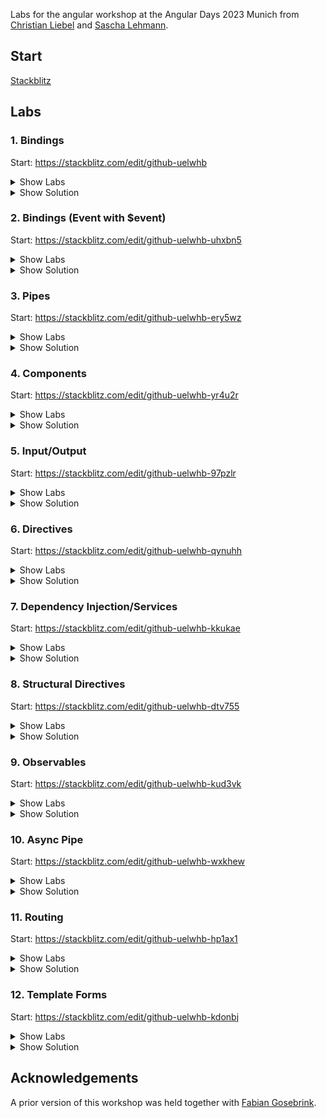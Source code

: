 Labs for the angular workshop at the Angular Days 2023 Munich from [Christian Liebel](https://twitter.com/christianliebel) and [Sascha Lehmann](https://twitter.com/derLehmann_S).

## Start

[Stackblitz](https://stackblitz.com/)

## Labs

### 1. Bindings

Start: https://stackblitz.com/edit/github-uelwhb

<details><summary>Show Labs</summary>
	
#### Interpolation
In your freshly created project, open the file `src/app/app.component.html` and try the following bindings (one after another). You can completely remove the existing contents of this file.

1. `{{ 'hallo' }}`
2. `{{ 3 }}`
3. `{{ 17 + 4 }}`

Which values do you see in the preview pane? 

#### Interpolation II
Now, open the file `src/app/app.component.ts` and introduce a new field called `value` within the `AppComponent` class:

```ts
export class AppComponent {
  // …
  public value = "Hello";
}
```

Bind the value of this field to the template file, by adding the following interpolation to `src/app/app.component.html`.

```html
<p>{{ value }}</p>
```

Then, `Hello` should show up in the preview pane.

#### Property Binding

1. Declare a new field called `color` on your component instance and initialize it with a CSS color value (e.g., `hotpink`)
2. Create a new `div` element in the AppComponent’s HTML template (Hint: `<div></div>`)
3. Bind the value of the field to the background color of the `div` element (Hint—add the following attribute assignment to the `div` node: `[style.backgroundColor]="color"`)

The square brackets are not a typo! They might look odd, but it woll work.

#### Event Binding

1. Implement a new method `onClick` on the component instance that opens an alert box (Hint: `public onClick() { alert('Hello!'); }`)
2. Create a new `button` element in the AppComponent’s HTML template (Hint: `<button>Click me.</button>`)
3. Bind the click event of the button to the `onClick` method (Hint—add the following attribute assignment to the `button` node: `(click)="onClick()"`)
4. Implement a new method `onMouseMove` on the component instance that logs to the console (Hint: `console.log('Hello!')`)
5. Bind the `mousemove` event of the button to `onMouseMove`

Again, the brackets are not a typo. It will work out just fine.

</details>

<details><summary>Show Solution</summary>

https://stackblitz.com/edit/github-uelwhb-uhxbn5

```js
export class AppComponent  {
  public value = "Hello";
  public color = "hotpink";

  public onClick(): void {
    alert('Hello!');
  }

  public onMouseMove(): void {
    console.log('Hello!');
  }
}
```

```html
{{ 'hallo' }} <br/>
{{ 3 }} <br/>
{{ 17 + 4 }} <br/>
{{ '<div>Does this work?</div>' }} <br/>

<hr/>

{{ value }}

<hr/>

<div [style.backgroundColor]="color">Test</div>


<button (click)="onClick()" (mousemove)="onMouseMove()">Click me.</button>
```

</details>

### 2. Bindings (Event with $event)

Start: https://stackblitz.com/edit/github-uelwhb-uhxbn5

<details><summary>Show Labs</summary>
	
#### Event Binding (Advanced)
Adjust the implementations of `onClick()` and `onMouseMove()` to print the coordinates of the mouse (instead of printing `Hello!`)

Hints:
- `(click)="onClick($event)"`
- `public onClick(event: MouseEvent): void {}`

MouseEvent documentation: https://developer.mozilla.org/de/docs/Web/API/MouseEvent

</details>

<details><summary>Show Solution</summary>

	
https://stackblitz.com/edit/github-uelwhb-ery5wz

```js
export class AppComponent  {
  public value = "Hello";
  public color = "hotpink";

  public onClick(event: MouseEvent): void {
    alert(event.clientX);
  }

  public onMouseMove(event: MouseEvent): void {
    console.log(event.clientX);
  }
}
```

```html
<button (click)="onClick($event)" (mousemove)="onMouseMove($event)">Click me.</button>
```

</details>

### 3. Pipes

Start: https://stackblitz.com/edit/github-uelwhb-ery5wz

<details><summary>Show Labs</summary>
	
#### Interpolation

Adjust your value binding from lab #1 to be printed as lowercase (Hint: `{{ value | lowercase }}`).

Then, adjust it to be printed as UPPERCASE.

#### Built-in pipes

Add a new numeric field to your AppComponent (e.g., `public number = 3.14159;`). Bind this field to the template using the pipes:
- `percent`
- `currency`
- `number` (showing five decimal places)

Please use three interpolations (`{{ number | … }} {{ number | … }} {{ number | … }}`).

#### Create a new pipe

Right-click the `app` folder and select _Angular Generator_, then _Pipe_.

![image](https://user-images.githubusercontent.com/6698344/46677681-5fcbb300-cbe3-11e8-85a2-c7577374e7fc.png)

The pipe should be called `yell`. Open the generated file `yell.pipe.ts`.

Implement the yell pipe as follows:
- The yell pipe should suffix the bound value with three exclamation marks (e.g., `value + '!!!'` or `` `${value}!!!` ``).
- The developer can optionally pass an argument to override the suffix (`args` parameter).

| Interpolation                 | Value    |
| ----------------------------- | -------- |
| `{{ value \| yell }}`         | Hello!!! |
| `{{ value \| yell:'???' }}`   | Hello??? |

</details>

<details><summary>Show Solution</summary>

https://stackblitz.com/edit/github-uelwhb-yr4u2r

```js
export class AppComponent  {
  public value = "Hello";
  public number = 3.14159;
}
```

```js
@Pipe({
    name: 'yell',
})
export class YellPipe implements PipeTransform {
    transform(value: string, args: string): any {
        const suffix = args || '!!!';

        return `${value}${suffix}`;
    }
}
```

```html
{{ value | uppercase }}	<br/>

{{ number | percent }}	 <br/>
{{ number | currency }}	<br/>
{{ number | number:'0.5' }}	<br/>


{{ value | yell }}<br/>
{{ value | yell:'???' }}
```

</details>

### 4. Components

Start: https://stackblitz.com/edit/github-uelwhb-yr4u2r

<details><summary>Show Labs</summary>
	
#### Create a new component

Right-click the `app` folder and select _Angular Generator_, then _Component_.

![2018-10-09_18-17-34](https://user-images.githubusercontent.com/6698344/46683102-9f989780-cbef-11e8-8d0b-5455deb5cc37.png)

The new component should be named `todo`. Which files have been created? What’s the selector of the new component (`selector` property of `todo.component.ts`)?

#### Use the new component in your AppComponent’s template

Open the AppComponent’s template (i.e., HTML file) and use the new component there by adding an HTML element with the new component’s selector name (e.g., if the selector is `my-selector`, add `<my-selector></my-selector>` to the template).

If you like, you can duplicate this HTML element to see the idea of componentization in action.

</details>

<details><summary>Show Solution</summary>

https://stackblitz.com/edit/github-uelwhb-97pzlr

todo.component.ts

```js
@Component({
    selector: 'app-todo',
    templateUrl: './todo.component.html',
    styleUrls: ['./todo.component.css'],
})
export class TodoComponent implements OnInit {
    constructor() {}

    ngOnInit() {}
}
```

app.component.html

```html
<app-todo></app-todo>
```

</details>

### 5. Input/Output

Start: https://stackblitz.com/edit/github-uelwhb-97pzlr

<details><summary>Show Labs</summary>
	
#### Input

1. Extend your `TodoComponent` with an `@Input` field called `todo`.
2. Add a new `myTodo` field to the AppComponent and assign a todo object to it: `{ name: "Wash clothes", done: false, id: 3 }`
3. Pass the `myTodo` object to the `todo` component from the AppComponent’s template by using an input binding.
4. In the `TodoComponent`’s template, bind the value of the `todo` field to the UI using the `JSON` pipe.

#### Output

1. Extend your `TodoComponent` with an `@Output` field called `done`.
2. Add a `button` to your `TodoComponent` and an event binding for the `click` event of this button. When the button is clicked, emit the `done` event. Pass the current todo object as the event argument.
3. In the `AppComponent`’s template, bind to the `done` event using an event binding and log the finalized item to the console.

</details>

<details><summary>Show Solution</summary>

https://stackblitz.com/edit/github-uelwhb-qynuhh

todo.component.ts

```js
import { Input, Output, EventEmitter, OnInit } from '@angular/core';

@Component({
  selector: 'app-todo',
  templateUrl: './todo.component.html',
  styleUrls: ['./todo.component.css']
})
export class TodoComponent implements OnInit {

  @Input() todo: any;

  @Output() done = new EventEmitter<any>();

  constructor() { }

  ngOnInit() {
  }

  markTodoAsDone(){
    this.done.emit(this.todo);
  }

}
```

todo.component.html

```html
<p>
inside todo-component: <br/>
{{todo | json}}
</p>

<button (click)="markTodoAsDone()">mark as done</button>
```

app.component.html

```html
<app-todo [todo]="todoObject" (done)="catchDoneEvent($event)"></app-todo>
```

app.component.ts

```js
@Component({
  selector: 'my-app',
  templateUrl: './app.component.html',
  styleUrls: [ './app.component.css' ]
})
export class AppComponent  {
  public todoObject = { name: "Wash clothes", done: false, id: 3 }

  catchDoneEvent(todo: any) {
    console.log(todo)
  }
}
```

</details>

### 6. Directives

Start: https://stackblitz.com/edit/github-uelwhb-qynuhh

<details><summary>Show Labs</summary>
	
#### Create a color directive

Right-click the `app` folder and select _Angular Generator_, then _Directive_. Create a directive (e.g., named `color`) that takes a color as an input binding. The directive should set the color of the host element (using a host binding).

#### Create a click directive

Create another directive (e.g., named `click`) that adds a click handler to the elements where it’s placed on. Whenever the item is clicked, log a message to the console.

</details>

<details><summary>Show Solution</summary>

https://stackblitz.com/edit/github-uelwhb-kkukae

todo.component.ts

```js
import { Input, Output, EventEmitter, OnInit } from '@angular/core';

@Component({
  selector: 'app-todo',
  templateUrl: './todo.component.html',
  styleUrls: ['./todo.component.css']
})
export class TodoComponent implements OnInit {

  @Input() todo: any;

  @Output() done = new EventEmitter<any>();

  colorToBind = "blue";

  constructor() { }

  ngOnInit() {
  }

  markTodoAsDone(){
    this.done.emit(this.todo);
  }
}
```

todo.component.html

```html
<p appClick appColor color="green">
  inside todo-component: <br/>
  {{todo | json}}
</p>
<p>
  <span appColor [color]="colorToBind">test to apply directive on</span>
</p>

<button (click)="markTodoAsDone()">mark as done</button>
```

color.directive.ts

```js
import { Directive, Input, HostBinding } from '@angular/core';

@Directive({
  selector: '[appColor]'
})
export class ColorDirective {

  @HostBinding('style.color')
  @Input() color: string;
}
```

click.directive.ts

```js
import { Directive, Input, HostListener } from '@angular/core';

@Directive({
    selector: '[appClick]',
})
export class ClickDirective {
    @HostListener('click', ['$event'])
    handleClick($event): void {
        console.log('a message');
    }

    constructor() {}
}
```

</details>

### 7. Dependency Injection/Services

Start: https://stackblitz.com/edit/github-uelwhb-kkukae

<details><summary>Show Labs</summary>
	
#### Injecting ElementRef

In your AppComponent…
1. `import {ElementRef} from '@angular/core';`
2. Request an instance of `ElementRef` via constructor injection
3. Log the instance to the console
4. Inspect it
5. Is the instance provided by the root injector, a module or a component?

#### Create a new service

Right-click the `app` folder and select _Angular Generator_, then _Class_.

Create a new model class called `todo` and add the properties:
- `name` (string)
- `done` (boolean)
- `id` (number, optional)

Right-click the `app` folder and select _Angular Generator_, then _Service_.

In your TodoService, add the following methods:
- `create(todo: Todo): Todo`
- `get(todoId: number): Todo`
- `getAll(): Todo[]`
- `update(todo: Todo): void`
- `delete(todoId: number): void`

Add a very basic, synchronous implementation for getAll. Inject your TodoService into the AppComponent (don’t forget to update the imports on top). Log the list of todos to the console.

</details>

<details><summary>Show Solution</summary>

https://stackblitz.com/edit/github-uelwhb-dtv755

app.component.ts

```js
import { ElementRef } from '@angular/core';

@Component({
  selector: 'my-app',
  templateUrl: './app.component.html',
  styleUrls: [ './app.component.css' ]
})
export class AppComponent  {
  public todoObject = { name: "Wash clothes", done: false, id: 3 }

  constructor(private readonly elementRef: ElementRef,
  private readonly todoService: TodoService){
    console.log("elementRef from constructor", elementRef);

    console.log(todoService.getAll());
  }

  catchDoneEvent(todo: any) {
    console.log(todo);
  }

  logElementRef(){
    console.log("elementRef from console as property", this.elementRef);
  }
}
```

app.module.ts

```js
import { NgModule, InjectionToken, Inject } from '@angular/core';
// other imports

@NgModule({
  imports:      [ BrowserModule, FormsModule ],
  declarations: [ AppComponent, 
                  HelloComponent, 
                  YellPipe, 
                  TodoComponent, 
                  ColorDirective, 
                  ClickDirective ],
  providers: 	[TodoService],
  bootstrap:    [ AppComponent ]
})
export class AppModule {}

```

todo.ts

```js
export class Todo {
  name: string;
  done: boolean;
  id?:number;
}
```

todo.service.ts

```js
@Injectable()
export class TodoService {

  private todos: Todo[] = [];

  constructor() { }

  create(todo: Todo) { }

  get(todoId: number)  { }

  getAll(): Todo[]  {
    return this.todos;
  }

  update(todo: Todo): void  { }

  delete(todoId: number): void  { }

}
```

</details>

### 8. Structural Directives

Start: https://stackblitz.com/edit/github-uelwhb-dtv755

<details><summary>Show Labs</summary>
	
#### *ngIf

In your AppComponent’s template, add the following snippet:

```html
<button (click)="toggle()">Toggle</button>
<div *ngIf="show">
  I’m visible!
</div>
```

On the component class, introduce a new `show` field and toggle it via a new `toggle()` method (Hint: `this.show = !this.show;`).

#### *ngFor

In the AppComponent, introduce a new field todos and assign the return value of todoService.getAll() to it.
Bind this field to the view using the `*ngFor` structural directive and an unordered list (`ul`) with one list item (`li`) for each todo:

```html
<ul>
  <li *ngFor="let todo of todos"></li>
</ul>
```

Next, iterate over your TodoComponent (app-todo) instead and pass the todo via the todo property binding. Adjust the template of TodoComponent to include:
- a checkbox (input) to show the “done” state
- a label to show the “name” text

```html
<label>
	<input type="checkbox" [checked]="todo.done">
	{{ todo.name }}
</label>
```

</details>

<details><summary>Show Solution</summary>

https://stackblitz.com/edit/github-uelwhb-kud3vk

app.component.ts

```js
@Component({
  selector: 'my-app',
  templateUrl: './app.component.html',
  styleUrls: [ './app.component.css' ]
})
export class AppComponent  {

  show = true;
  todos = [];

  constructor(private readonly elementRef: ElementRef,
  private readonly todoService: TodoService){
    console.log("elementRef from constructor", elementRef);

    this.todos = todoService.getAll();
  }

  catchDoneEvent(todo: any) {
    console.log(todo)
  }

  logElementRef(){
    console.log("elementRef from console as property", this.elementRef);
  }

  toggle() {
    this.show = !this.show;
  }
}
```

app.component.html

```html
<button (click)="toggle()">Toggle</button>	
<div *ngIf="show">	
	I am visible!	
</div>	
 <ul>	
  <li *ngFor="let todo of todos">{{todo.name}}</li>	
</ul>	
 <app-todo *ngFor="let todo of todos" [todo]="todo" (done)="catchDoneEvent($event)"></app-todo>	
```

todo.service.ts

```js
@Injectable()
export class TodoService {

  private todos: Todo[] = [];

  constructor() {
    this.todos.push({ name: "Wash clothes", done: false, id: 3 });
  }

  create(todo: Todo) {

  }

  get(todoId: number)  {}

  getAll(): Todo[]  {
    return this.todos;
  }

  update(todo: Todo): void  {}

  delete(todoId: number): void  {}

}
```

todo.component.ts

```js
import { Import, Output } from '@angular/core';

@Component({
  selector: 'app-todo',
  templateUrl: './todo.component.html',
  styleUrls: ['./todo.component.css']
})
export class TodoComponent implements OnInit {

  @Input() todo: any;

  @Output() done = new EventEmitter<any>();

  colorToBind = "blue";

  constructor() { }

  ngOnInit() {
  }

  markTodoAsDone(todo: Todo) {
    todo.done = !todo.done;
    this.done.emit(todo);
  }
}
```

todo.component.html

```html
<label>
  <input type="checkbox" [checked]="todo.done" (change)="markTodoAsDone(todo)">{{ todo.name }}
</label>
```

</details>

### 9. Observables

Start: https://stackblitz.com/edit/github-uelwhb-kud3vk

<details><summary>Show Labs</summary>
	
#### Adjust service

Adjust your `TodoService` to now return Observables and upgrade the synchronous value in `getAll()` to an Observable (via `of()`).
- `create(todo: Todo): Observable<Todo>`
- `get(todoId: number): Observable<Todo>`
- `getAll(): Observable<Todo[]>`
- `update(todo: Todo): Observable<void>`
- `delete(todoId: number): Observable<void>`

#### Use HttpClient

In your AppModule, add HttpClientModule to the imports array

Add a constructor to TodoService and request an instance of HttpClient and use HTTP requests instead of returning synchronous data using the following URLs:

| Method | Action     | URL                                        |
| ------ | ---------- | ------------------------------------------ |
| GET    | get all    | https://tt-todos.azurewebsites.net/todos   |
| GET    | get single | https://tt-todos.azurewebsites.net/todos/1 |
| POST   | create     | https://tt-todos.azurewebsites.net/todos   |
| PUT    | update     | https://tt-todos.azurewebsites.net/todos/1 |
| DELETE | delete     | https://tt-todos.azurewebsites.net/todos/1 |

</details>

<details><summary>Show Solution</summary>

https://stackblitz.com/edit/github-uelwhb-wxkhew

app.module.ts

```js
import { HttpClientModule } from '@angular/common/http';

@NgModule({
    imports: [BrowserModule, FormsModule, HttpClientModule],
    declarations: [
        AppComponent,
        HelloComponent,
        YellPipe,
        TodoComponent,
        ColorDirective,
        ClickDirective,
    ],
    providers: [TodoService],
    bootstrap: [AppComponent],
})
export class AppModule {}
```

todo.service.ts

```js
@Injectable()
export class TodoService {

  private actionUrl = "https://tt-todos.azurewebsites.net/todos"

  constructor(private readonly httpClient: HttpClient) { }

  create(todo: Todo) {
    return this.httpClient.post<Todo>(this.actionUrl, todo);
  }

  get(todoId: number)  {
    return this.httpClient.get<Todo>(`${this.actionUrl}/${todoId}`);
  }

  getAll(): Observable<Todo[]>  {
    return this.httpClient.get<Todo[]>(this.actionUrl);
  }

  update(todo: Todo)  {
    return this.httpClient.put(`${this.actionUrl}/${todo.id}`, todo);
  }

  delete(todoId: number)  {
    return this.httpClient.delete(`${this.actionUrl}/${todoId}`);
  }
}
```

app.component.ts

```js
import { ElementRef } from '@angular/core';

@Component({
  selector: 'my-app',
  templateUrl: './app.component.html',
  styleUrls: [ './app.component.css' ]
})
export class AppComponent  {

  private show = true;
  todos = [];

  constructor(private readonly elementRef: ElementRef,
  private readonly todoService: TodoService){
    console.log("elementRef from constructor", elementRef);

    todoService.getAll().subscribe(todos => this.todos = todos);
  }

  catchDoneEvent(todo: any) {
    console.log(todo)
  }

  logElementRef(){
    console.log("elementRef from console as property", this.elementRef);
  }

  toggle() {
    this.show = !this.show;
  }
}
```

</details>

### 10. Async Pipe

Start: https://stackblitz.com/edit/github-uelwhb-wxkhew

<details><summary>Show Labs</summary>
	
#### Use Async Pipe

Use the `async` pipe instead of manually subscribing.

**Instead of:**
```ts
public todos: Todo[];
```

**Use:**
```ts
public todos$: Observable<Todo[]>;
```

**Instead of:**
```ts
todoService.getAll().subscribe(todos => this.todos = todos);
```

**Use:**
```ts
this.todos$ = todoService.getAll();
```

**Instead of:**
```ts
<app-todo *ngFor="let todo of todos" [todo]="todo">
</app-todo>
```

**Use:**
```ts
<app-todo *ngFor="let todo of todos$ | async" [todo]="todo">
</app-todo>
```
</details>

<details><summary>Show Solution</summary>

https://stackblitz.com/edit/github-uelwhb-hp1ax1

app.component.ts

```js
import { ElementRef } from '@angular/core';

@Component({
  selector: 'my-app',
  templateUrl: './app.component.html',
  styleUrls: [ './app.component.css' ]
})
export class AppComponent implements OnInit {

  private show = true;
  todos$: Observable<Todo[]>;

  constructor(private readonly elementRef: ElementRef,
  private readonly todoService: TodoService){
    console.log("elementRef from constructor", elementRef);
  }

  ngOnInit() {
    this.todos$ = this.todoService.getAll();
  }

  catchDoneEvent(todo: any) {
    console.log(todo)
  }

  logElementRef(){
    console.log("elementRef from console as property", this.elementRef);
  }

  toggle() {
    this.show = !this.show;
  }
}
```

app.component.html

```html
<div *ngIf="todos$ | async as todos">
	You have {{ todos.length }} todos!
</div>

<ul>
	<li *ngFor="let todo of todos$ | async">
		{{ todo.name }}
	</li>
</ul>

<app-todo *ngFor="let todo of todos$ | async" [todo]="todo" (done)="catchDoneEvent($event)"></app-todo>
```

</details>

### 11. Routing

Start: https://stackblitz.com/edit/github-uelwhb-hp1ax1

<details><summary>Show Labs</summary>
	
#### Generate components	
Add the following components:	
- TodoListComponent	
- TodoEditComponent	
- TodoCreateComponent	
- NotFoundComponent	

#### Define routes	
Define/assign the following routes:	
- todos	
- todos/:id	
- todos/new	
- **	

Redirect the default (empty) route to the todo list.	

#### Router outlet	
Add a `<router-outlet>` to your AppComponent:	
```html
<router-outlet></router-outlet>
```
Then try out different routes by typing them into the address bar.	
- Which parts of the page change?	
- Which parts stay the same?	

#### Router links	
In your AppComponent, define two links:	
- Home (/todos)	
- Create (/todos/new)

In TodoListComponent, request all todos and update the template:	
```html	
<ul>	
  <li *ngFor="let todo of todos$ | async"><a [routerLink]="todo.id">{{ todo.name }}</a></li>	
</ul>	
```	
#### Active router links	
In AppComponent, add routerLinkActive:	
```html	
<a routerLink="/todos" routerLinkActive="my-active">Home</a>	
```	
Or, if you prefer:	
```html	
<a routerLink="/todos" routerLinkActive="my-active" [routerLinkActiveOptions]="{ exact: true }">Home</a>	
```	
Add a CSS style for a.my-active	
#### Activated route	
 In TodoEditComponent, listen for changes of the ActivatedRoute and retrieve the record with the given ID from the TodoService and bind it to the view as follows:	
 ```	
{{ todo$ | async | json }}	
```	

</details>

<details><summary>Show Solution</summary>

https://stackblitz.com/edit/github-uelwhb-kdonbj

app.module.ts

```js
import { RouterModule, Routes } from '@angular/router';

const appRoutes: Routes = [
    { path: '', redirectTo: 'todos', pathMatch: 'full' },
    { path: 'todos', component: TodoListComponent },
    { path: 'todos/new', component: TodoCreateComponent },
    { path: 'todos/:id', component: TodoEditComponent },
    { path: '**', component: NotFoundComponent },
];

@NgModule({
    imports: [
        BrowserModule,
        FormsModule,
        HttpClientModule,
        RouterModule.forRoot(appRoutes, { useHash: false }),
    ],
    declarations: [
        AppComponent,
        HelloComponent,
        YellPipe,
        TodoComponent,
        TodoEditComponent,
        TodoListComponent,
        TodoCreateComponent,
        NotFoundComponent,
        ColorDirective,
        ClickDirective,
    ],
    providers: [TodoService],
    bootstrap: [AppComponent],
})
export class AppModule {}
```

app.component.ts

```js
@Component({
    selector: 'my-app',
    templateUrl: './app.component.html',
    styleUrls: ['./app.component.css'],
})
export class AppComponent {}
```

app.component.html

```html
<a routerLink="/todos" routerLinkActive="my-active">Home</a> |
<a routerLink="/todos/new" routerLinkActive="my-active">Create</a>
<hr>
<br/>
<router-outlet></router-outlet>
```

todo.component.ts

```js
@Component({
  selector: 'app-todo',
  templateUrl: './todo.component.html',
  styleUrls: ['./todo.component.css']
})
export class TodoComponent implements OnInit {

  @Input() todo: any;

  @Output() done = new EventEmitter<any>();

  constructor() { }

  ngOnInit() {
  }

  markTodoAsDone(todo: Todo) {
    todo.done = !todo.done;
    this.done.emit(todo);
  }
}
```

todo.component.html

```html
<label >
  <input type="checkbox" [checked]="todo.done" (change)="markTodoAsDone(todo)">
  <a [routerLink]="todo.id">{{ todo.name }}</a>
</label>
```

todo-edit.component.ts

```js
@Component({
  selector: 'app-todo-edit',
  templateUrl: './todo-edit.component.html',
  styleUrls: ['./todo-edit.component.css']
})
export class TodoEditComponent implements OnInit {

  public todo$: Observable<Todo>;

  constructor(private readonly activatedRoute: ActivatedRoute,
              private readonly todoService: TodoService) { }

  ngOnInit() {
    this.todo$ = this.activatedRoute.params.pipe(
      pluck('id'),
      switchMap(id => this.todoService.get(+id))
    );
  }
}
```

todo-edit.component.html

```html
<p>
{{ todo$ | async | json }}
</p>
```

</details>

### 12. Template Forms

Start: https://stackblitz.com/edit/github-uelwhb-kdonbj

<details><summary>Show Labs</summary>
	
#### Add a form	
 In TodoEditComponent, update the template to contain the following form. It should have to fields: A text field for editing the name and a checkbox for setting the done state. Implement onSubmit and send the updated todo to the server.	

```html	
<form *ngIf="todo$ | async as todo" (ngSubmit)="onSubmit(todo)">	
	<!-- … -->	
	<button>Submit!</button>	
</form>	
```	

#### Validation	
 Now, add a required and minlength (5 characters) validation to the name field. Update the submit button to be disabled when the form is invalid:	
 ```html	
<form *ngIf="todo$ | async as todo" (ngSubmit)="onSubmit(todo)" #form="ngForm">	
	<!-- … -->	
	<button [disabled]="form.invalid">Submit!</button>	
</form>	
```	

</details>

<details><summary>Show Solution</summary>

https://stackblitz.com/edit/github-uelwhb-wqvfrk

todo-edit.component.html

```html
<form *ngIf="todo$ | async as todo" (ngSubmit)="onSubmit(todo)" #form="ngForm">
  <input type="checkbox" [(ngModel)]="todo.done" name="done">
  <input type="text" [(ngModel)]="todo.name" name="name" required minlength="5">
  <button [disabled]="form.invalid">Submit!</button>
</form>
```

todo-edit.component.ts

```js
import { ActivatedRoute } from '@angular/router';

@Component({
  selector: 'app-todo-edit',
  templateUrl: './todo-edit.component.html',
  styleUrls: ['./todo-edit.component.css']
})
export class TodoEditComponent implements OnInit {

  public todo$: Observable<Todo>;

  constructor(private readonly activatedRoute: ActivatedRoute,
              private readonly todoService: TodoService) { }

  ngOnInit() {
    this.todo$ = this.activatedRoute.params.pipe(
      pluck('id'),
      switchMap(id => this.todoService.get(+id))
    );
  }

  onSubmit(todo: Todo) {
    this.todoService.update(todo).subscribe();
  }
}
```

</details>

## Acknowledgements

A prior version of this workshop was held together with [Fabian Gosebrink](https://twitter.com/FabianGosebrink).
